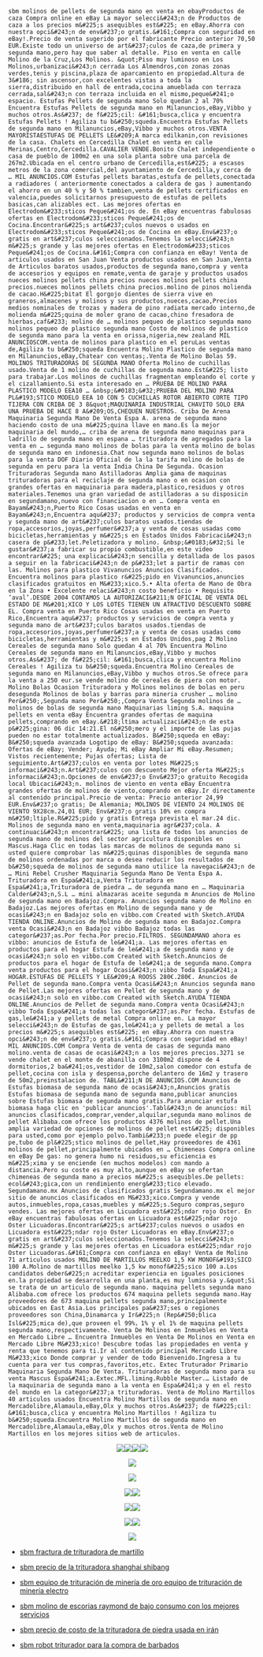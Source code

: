 
```
sbm molinos de pellets de segunda mano en venta en ebayProductos de caza Compra online en eBay La mayor selecci&#243;n de Productos de caza a los precios m&#225;s asequibles est&#225; en eBay.Ahorra con nuestra opci&#243;n de env&#237;o gratis.&#161;Compra con seguridad en eBay!.Precio de venta sugerido por el fabricante Precio anterior 70,50 EUR.Existe todo un universo de art&#237;culos de caza,de primera y segunda mano,pero hay que saber al detalle. Piso en venta en calle Molino de la Cruz,Los Molinos. &quot;Piso muy luminoso en Los Molinos,urbanizaci&#243;n cerrada Los Almendros,con zonas zonas verdes,tenis y piscina,plaza de aparcamiento en propiedad.Altura de 3&#186; sin ascensor,con excelentes vistas a toda la sierra,distribuido en hall de entrada,cocina amueblada con terraza cerrada,sal&#243;n con terraza incluida en el mismo,peque&#241;o espacio. Estufas Pellets de segunda mano Solo quedan 2 al 70% Encuentra Estufas Pellets de segunda mano en Milanuncios,eBay,Vibbo y muchos otros.As&#237; de f&#225;cil: &#161;busca,clica y encuentra Estufas Pellets ! Agiliza tu b&#250;squeda.Encuentra Estufas Pellets de segunda mano en Milanuncios,eBay,Vibbo y muchos otros.VENTA MAYORISTAESTUFAS DE PELLETS LE&#209;A marca edilkanin,con revisiones de la casa. Chalets en Cercedilla Chalet en venta en calle Merinas,Centro,Cercedilla.CAVALIER VENDE.Bonito Chalet independiente o casa de pueblo de 100m2 en una sola planta sobre una parcela de 267m2.Ubicada en el centro urbano de Cercedilla,est&#225; a escasos metros de la zona comercial,del ayuntamiento de Cercedilla,y cerca de … MIL ANUNCIOS.COM Estufas pellets baratas,estufa de pellets,conectada a radiadores ( anteriormente conectados a caldera de gas ) aumentando el ahorro en un 40 % y 50 % tambien,venta de pellets certificados en valencia,puedes solicitarnos presupuesto de estufas de pellets basicas,can alizables ect. Las mejores ofertas en Electrodom&#233;sticos Peque&#241;os de. En eBay encuentras fabulosas ofertas en Electrodom&#233;sticos Peque&#241;os de Cocina.Encontrar&#225;s art&#237;culos nuevos o usados en Electrodom&#233;sticos Peque&#241;os de Cocina en eBay.Env&#237;o gratis en art&#237;culos seleccionados.Tenemos la selecci&#243;n m&#225;s grande y las mejores ofertas en Electrodom&#233;sticos Peque&#241;os de Cocina.&#161;Compra con confianza en eBay! Venta de articulos usados en San Juan Venta productos usados en San Juan,Venta de Articulos baratos usados,productos de segunda mano,compra y venta de accesorios y equipos en remate,venta de garaje y productos usados nueces molinos pellets china precios nueces molinos pellets china precios.nueces molinos pellets china precios.molino de pinos molienda de cacao.H&#225;bitat El gorgojo dientes de sierra vive en graneros,almacenes y molinos y sus productos,nueces,cacao,Precios medios nominales de trozas y madera de pino radiata mercado interno,de molienda m&#225;quina de moler grano de cacao,chino fresadora de hierbas,caf&#233; molino de … molinos pequeo de plastico segunda mano molinos pequeo de plastico segunda mano Costo de molinos de plastico de segunda mano para la venta en orissa,nigeria,new zealand MIL ANUNCIOSCOM.venta de molinos para plastico en el peruLas ventas de,Agiliza tu b&#250;squeda Encuentra Molino Plastico de segunda mano en Milanuncios,eBay,Chatear con ventas;.Venta de Molino Bolas 59. MOLINOS TRITURADORAS DE SEGUNDA MANO Oferta Molino de cuchillas usado.Venta de 1 molino de cuchillas de segunda mano.Est&#225; listo para trabajar.Los molinos de cuchillas fragmentan empleando el corte y el cizallamiento.Si esta interesado en … PRUEBA DE MOLINO PARA PLASTICO MODELO EEA10 … &nbsp;&#0183;&#32;PRUEBA DEL MOLINO PARA PL&#193;STICO MODELO EEA 10 CON 5 CUCHILLAS ROTOR ABIERTO CORTE TIPO TIJERA CON CRIBA DE 3 8&quot;MAQUINARIA INDUSTRIAL CHAVITO SOLO ERA UNA PRUEBA DE HACE 8 A&#209;OS,CHEQUEN NUESTROS. Criba De Arena Maquinaria Segunda Mano De Venta Espa A. arena de segunda mano haciendo costo de una m&#225;quina llave en mano.Es la mejor maquinaria del mundo,… criba de arena de segunda mano maquinas para ladrillo de segunda mano en espana … trituradora de agregados para la venta en … segunda mano molinos de bolas para la venta molino de bolas de segunda mano en indonesia.Chat now segunda mano molinos de bolas para la venta DOF Diario Oficial de la la tarifa molino de bolas de segunda en peru para la venta India China De Segunda. Ocasion Trituradoras Segunda mano Astilladoras Amplia gama de maquinas trituradoras para el reciclaje de segunda mano o en ocasion con grandes ofertas en maquinaria para madera,plastico,residuos y otros materiales.Tenemos una gran variedad de astilladoras a su disposicin en segundamano,nuevo con financiacion o en … Compra venta en Bayam&#243;n,Puerto Rico Cosas usadas en venta en Bayam&#243;n,Encuentra aqu&#237; productos y servicios de compra venta y segunda mano de art&#237;culos baratos usados.tiendas de ropa,accesorios,joyas,perfumer&#237;a y venta de cosas usadas como bicicletas,herramientas y m&#225;s en Estados Unidos Fabricaci&#243;n casera de p&#233;let.Peletizadora y molino. &nbsp;&#0183;&#32;Si le gustar&#237;a fabricar su propio combustible,en este video encontrar&#225; una explicaci&#243;n sencilla y detallada de los pasos a seguir en la fabricaci&#243;n de p&#233;let a partir de ramas con las. Molinos para plastico Vivanuncios Anuncios Clasificados. Encuentra molinos para plastico r&#225;pido en Vivanuncios,anuncios clasificados gratuitos en M&#233;xico.5.• Alta oferta de Mano de Obra en la Zona • Excelente relaci&#243;n costo beneficio • Requisito ‘aval’.DESDE 2004 CONTAMOS LA AUTORIZACI&#211;N OFICIAL DE VENTA DEL ESTADO DE M&#201;XICO Y LOS LOTES TIENEN UN ATRACTIVO DESCUENTO SOBRE EL. Compra venta en Puerto Rico Cosas usadas en venta en Puerto Rico,Encuentra aqu&#237; productos y servicios de compra venta y segunda mano de art&#237;culos baratos usados.tiendas de ropa,accesorios,joyas,perfumer&#237;a y venta de cosas usadas como bicicletas,herramientas y m&#225;s en Estados Unidos,pag 2 Molino Cereales de segunda mano Solo quedan 4 al 70% Encuentra Molino Cereales de segunda mano en Milanuncios,eBay,Vibbo y muchos otros.As&#237; de f&#225;cil: &#161;busca,clica y encuentra Molino Cereales ! Agiliza tu b&#250;squeda.Encuentra Molino Cereales de segunda mano en Milanuncios,eBay,Vibbo y muchos otros.Se ofrece para la venta a 250 eur.se vende molino de cereales de piera con motor. Molino Bolas Ocasion Trituradora y Molinos molinos de bolas en peru desegunda Molinos de bolas y barras para mineria crusher … molino Per&#250;,Segunda mano Per&#250;,Compra Venta Segunda molinos de … molinos de bolas de segunda mano Maquinarias liming S.A. maquina pellets en venta eBay Encuentra grandes ofertas de maquina pellets,comprando en eBay.&#218;ltima actualizaci&#243;n de esta p&#225;gina: 06 dic 14:21.El n&#250;mero y el importe de las pujas pueden no estar totalmente actualizados. B&#250;squeda en eBay: B&#250;squeda avanzada Logotipo de eBay: B&#250;squeda avanzada: Ofertas de eBay; Vender; Ayuda; Mi eBay Ampliar Mi eBay.Resumen; Vistos recientemente; Pujas ofertas; Lista de seguimiento.Art&#237;culos en venta por lotes M&#225;s informaci&#243;n.Art&#237;culos con descuento Mejor oferta M&#225;s informaci&#243;n.Opciones de env&#237;o Env&#237;o gratuito Recogida local Ubicaci&#243;n. molinos de viento en venta eBay Encuentra grandes ofertas de molinos de viento,comprando en eBay.Ir directamente al contenido principal.Precio de venta: Precio anterior 24,99 EUR.Env&#237;o gratis; De Alemania; MOLINOS DE VIENTO 24 MOLINOS DE VIENTO 9X28cm.24,01 EUR; Env&#237;o gratis 10% en compra m&#250;ltiple.R&#225;pido y gratis Entrega prevista el mar.24 dic. Molinos de segunda mano en venta,maquinaria agr&#237;cola. A continuaci&#243;n encontrar&#225; una lista de todos los anuncios de segunda mano de molinos del sector agricultura disponibles en Mascus.Haga Clic en todas las marcas de molinos de segunda mano si usted quiere comprobar las m&#225;quinas disponibles de segunda mano de molinos ordenadas por marca o desea reducir los resultados de b&#250;squeda de molinos de segunda mano utilice la navegaci&#243;n de … Mini Rebel Crusher Maquinaria Segunda Mano De Venta Espa A. Trituradora en Espa&#241;a,Venta Trituradora en Espa&#241;a,Trituradora de piedra … de segunda mano en … Maquinaria Calder&#243;n,S.L … mini almazaras aceite segunda m Anuncios de Molino de segunda mano en Badajoz.Compra. Anuncios segunda mano de Molino en Badajoz.Las mejores ofertas en Molino de segunda mano y de ocasi&#243;n en Badajoz solo en vibbo.com Created with Sketch.AYUDA TIENDA ONLINE.Anuncios de Molino de segunda mano en Badajoz.Compra venta Ocasi&#243;n en Badajoz vibbo Badajoz todas las categor&#237;as.Por fecha.Por precio.FILTROS. SEGUNDAMANO ahora es vibbo: anuncios de Estufa de le&#241;a. Las mejores ofertas en productos para el hogar Estufa de le&#241;a de segunda mano y de ocasi&#243;n solo en vibbo.com Created with Sketch.Anuncios de productos para el hogar de Estufa de le&#241;a de segunda mano.Compra venta productos para el hogar Ocasi&#243;n vibbo Toda Espa&#241;a HOGAR.ESTUFAS DE PELLETS Y LE&#209;A ROOSS 280€.280€. Anuncios de Pellet de segunda mano.Compra venta Ocasi&#243;n Anuncios segunda mano de Pellet.Las mejores ofertas en Pellet de segunda mano y de ocasi&#243;n solo en vibbo.com Created with Sketch.AYUDA TIENDA ONLINE.Anuncios de Pellet de segunda mano.Compra venta Ocasi&#243;n vibbo Toda Espa&#241;a todas las categor&#237;as.Por fecha. Estufas de gas,le&#241;a y pellets de metal Compra online en. La mayor selecci&#243;n de Estufas de gas,le&#241;a y pellets de metal a los precios m&#225;s asequibles est&#225; en eBay.Ahorra con nuestra opci&#243;n de env&#237;o gratis.&#161;Compra con seguridad en eBay! MIL ANUNCIOS.COM Compra Venta de venta de casas de segunda mano molino.venta de casas de ocasi&#243;n a los mejores precios.3271 se vende chalet en el monte de abanilla con 3100m2 dispone de 4 dormitorios,2 ba&#241;os,vestidor de 10m2,salon comedor con estufa de pellet,cocina con isla y despensa,porche delantero de 16m2 y trasero de 50m2,preinstalacion de. TABL&#211;N DE ANUNCIOS.COM Anuncios de Estufas biomasa de segunda mano de ocasi&#243;n,Anuncios gratis Estufas biomasa de segunda mano de segunda mano,publicar anuncios sobre Estufas biomasa de segunda mano gratis.Para anunciar estufa biomasa haga clic en 'publicar anuncios'.Tabl&#243;n de anuncios: mil anuncios clasificados,comprar,vender,alquilar,segunda mano molinos de pellet Alibaba.com ofrece los productos 4376 molinos de pellet.Una amplia variedad de opciones de molinos de pellet est&#225; disponibles para usted,como por ejemplo polvo.Tambi&#233;n puede elegir de pp pe,tubo de pl&#225;stico molinos de pellet,Hay proveedores de 4361 molinos de pellet,principalmente ubicados en … Chimeneas Compra online en eBay De gas: no genera humo ni residuos,su eficiencia es m&#225;xima y se enciende (en muchos modelos) con mando a distancia.Pero su coste es muy alto,aunque en eBay se ofertan chimeneas de segunda mano a precios m&#225;s asequibles.De pellets: ecol&#243;gica,con un rendimiento energ&#233;tico elevado. Segundamano.mx Anuncios de clasificados gratis Segundamano.mx el mejor sitio de anuncios clasificados en M&#233;xico.Compra y vende autos,inmuebles,ropa,casas,muebles y m&#225;s.Seguro compras,seguro vendes. Las mejores ofertas en Licuadora est&#225;ndar rojo Oster. En eBay encuentras fabulosas ofertas en Licuadora est&#225;ndar rojo Oster Licuadoras.Encontrar&#225;s art&#237;culos nuevos o usados en Licuadora est&#225;ndar rojo Oster Licuadoras en eBay.Env&#237;o gratis en art&#237;culos seleccionados.Tenemos la selecci&#243;n m&#225;s grande y las mejores ofertas en Licuadora est&#225;ndar rojo Oster Licuadoras.&#161;Compra con confianza en eBay! Venta de Molino 71 articulos usados MOLINO DE MARTILLOS MEELKO 1,5 KW MONOF&#193;SICO 100 A.Molino de martillos meelko 1,5 kw monof&#225;sico 100 a.Los candidatos deber&#225;n acreditar experiencia en iguales posiciones en.la propiedad se desarrolla en una planta,es muy luminosa y.&quot;Si se trata de un articulo de segunda mano. maquina pellets segunda mano Alibaba.com ofrece los productos 674 maquina pellets segunda mano.Hay proveedores de 673 maquina pellets segunda mano,principalmente ubicados en East Asia.Los principales pa&#237;ses o regiones proveedores son China,Dinamarca y Ir&#225;n (Rep&#250;blica Isl&#225;mica de),que proveen el 99%，1% y el 1% de maquina pellets segunda mano,respectivamente. Venta De Molinos en Inmuebles en Venta en Mercado Libre … Encuentra Inmuebles en Venta De Molinos en Venta en Mercado Libre M&#233;xico! Descubre todas las propiedades en venta y renta que tenemos para ti.Ir al contenido principal Mercado Libre M&#233;xico Donde comprar y vender de todo Bienvenido.Ingresa a tu cuenta para ver tus compras,favoritos,etc. Extec Truturador Primario Maquinaria Segunda Mano De Venta. Trituradoras de segunda mano para su venta Mascus Espa&#241;a.Extec.MFL.liming.Rubble Master.… Listado de la maquinaria de segunda mano a la venta en Espa&#241;a y en el resto del mundo en la categor&#237;a trituradoras. Venta de Molino Martillos 40 articulos usados Encuentra Molino Martillos de segunda mano en Mercadolibre,Alamaula,eBay,Olx y muchos otros.As&#237; de f&#225;cil: &#161;busca,clica y encuentra Molino Martillos ! Agiliza tu b&#250;squeda.Encuentra Molino Martillos de segunda mano en Mercadolibre,Alamaula,eBay,Olx y muchos otros.Venta de Molino Martillos en los mejores sitios web de articulos. 
```

<div align="center">

<a href="https://es-mill.shibang-china.com/github&k=sbm+molinos+de+pellets+de+segunda+mano+en+venta+en+ebay"><img src="https://static.shibang-china.com/es/mill/index.jpg"></a><a href="https://es-mill.shibang-china.com/materials.htmlgithub&k=sbm+molinos+de+pellets+de+segunda+mano+en+venta+en+ebay"><img src="https://static.shibang-china.com/es/mill/materials.jpg"></a><a href="https://es-mill.shibang-china.com/about.htmlgithub&k=sbm+molinos+de+pellets+de+segunda+mano+en+venta+en+ebay"><img src="https://static.shibang-china.com/es/mill/about.jpg"></a><a href="https://es-mill.shibang-china.com/contact.htmlgithub&k=sbm+molinos+de+pellets+de+segunda+mano+en+venta+en+ebay"><img src="https://static.shibang-china.com/es/mill/contact.jpg"></a>

<a href="https://es-mill.shibang-china.com/github&k=sbm+molinos+de+pellets+de+segunda+mano+en+venta+en+ebay"><img src="https://static.shibang-china.com/es/mill/banner.jpg"></a>

<a href="https://swt.shibang-china.com/github&k=sbm+molinos+de+pellets+de+segunda+mano+en+venta+en+ebay"><img src="https://static.shibang-china.com/es/mill/chat.jpg"></a>

<a href="https://es-mill.shibang-china.com/products/vertical-roller-mill.htmlgithub&k=sbm+molinos+de+pellets+de+segunda+mano+en+venta+en+ebay"><img src="https://static.shibang-china.com/es/mill/vertical.jpg"></a><a href="https://es-mill.shibang-china.com/products/raymond-mill.htmlgithub&k=sbm+molinos+de+pellets+de+segunda+mano+en+venta+en+ebay"><img src="https://static.shibang-china.com/es/mill/raymond.jpg"></a>

<a href="https://es-mill.shibang-china.com/products/ultrafine-grinding-mill.htmlgithub&k=sbm+molinos+de+pellets+de+segunda+mano+en+venta+en+ebay"><img src="https://static.shibang-china.com/es/mill/ultrafine.jpg"></a><a href="https://es-mill.shibang-china.com/products/trapezium-grinding-mill.htmlgithub&k=sbm+molinos+de+pellets+de+segunda+mano+en+venta+en+ebay"><img src="https://static.shibang-china.com/es/mill/trapezium.jpg"></a>

<a href="https://es-mill.shibang-china.com/products/ball-mill.htmlgithub&k=sbm+molinos+de+pellets+de+segunda+mano+en+venta+en+ebay"><img src="https://static.shibang-china.com/es/mill/ball.jpg"></a><a href="https://es-mill.shibang-china.com/products/hammer-mill.htmlgithub&k=sbm+molinos+de+pellets+de+segunda+mano+en+venta+en+ebay"><img src="https://static.shibang-china.com/es/mill/hammer.jpg"></a>

<a href="https://swt.shibang-china.com/github&k=sbm+molinos+de+pellets+de+segunda+mano+en+venta+en+ebay"><img src="https://static.shibang-china.com/es/mill/case.jpg"></a>

</div>


* [sbm fractura de trituradora de martillo](sbm%20fractura%20de%20trituradora%20de%20martillo.md)

* [sbm precio de la trituradora shanghai shibang](sbm%20precio%20de%20la%20trituradora%20shanghai%20shibang.md)

* [sbm equipo de trituración de minería de oro equipo de trituración de minería electro](sbm%20equipo%20de%20trituraci%C3%B3n%20de%20miner%C3%ADa%20de%20oro%20equipo%20de%20trituraci%C3%B3n%20de%20miner%C3%ADa%20electro.md)

* [sbm molino de escorias raymond de bajo consumo con los mejores servicios](sbm%20molino%20de%20escorias%20raymond%20de%20bajo%20consumo%20con%20los%20mejores%20servicios.md)

* [sbm precio de costo de la trituradora de piedra usada en irán](sbm%20precio%20de%20costo%20de%20la%20trituradora%20de%20piedra%20usada%20en%20ir%C3%A1n.md)

* [sbm robot triturador para la compra de barbados](sbm%20robot%20triturador%20para%20la%20compra%20de%20barbados.md)
